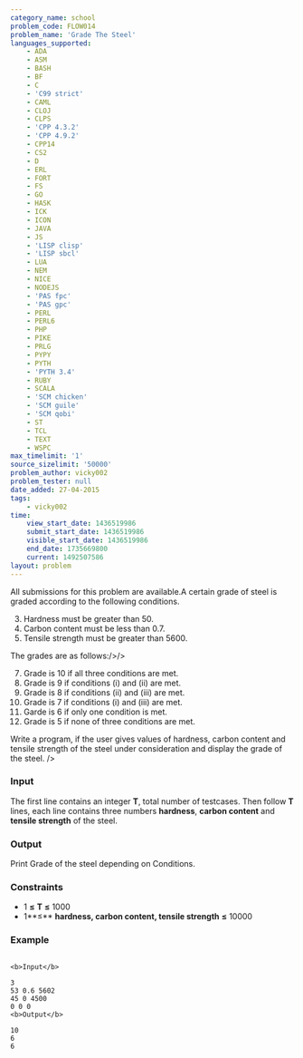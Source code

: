 ```yaml
---
category_name: school
problem_code: FLOW014
problem_name: 'Grade The Steel'
languages_supported:
    - ADA
    - ASM
    - BASH
    - BF
    - C
    - 'C99 strict'
    - CAML
    - CLOJ
    - CLPS
    - 'CPP 4.3.2'
    - 'CPP 4.9.2'
    - CPP14
    - CS2
    - D
    - ERL
    - FORT
    - FS
    - GO
    - HASK
    - ICK
    - ICON
    - JAVA
    - JS
    - 'LISP clisp'
    - 'LISP sbcl'
    - LUA
    - NEM
    - NICE
    - NODEJS
    - 'PAS fpc'
    - 'PAS gpc'
    - PERL
    - PERL6
    - PHP
    - PIKE
    - PRLG
    - PYPY
    - PYTH
    - 'PYTH 3.4'
    - RUBY
    - SCALA
    - 'SCM chicken'
    - 'SCM guile'
    - 'SCM qobi'
    - ST
    - TCL
    - TEXT
    - WSPC
max_timelimit: '1'
source_sizelimit: '50000'
problem_author: vicky002
problem_tester: null
date_added: 27-04-2015
tags:
    - vicky002
time:
    view_start_date: 1436519986
    submit_start_date: 1436519986
    visible_start_date: 1436519986
    end_date: 1735669800
    current: 1492507586
layout: problem
---
```

All submissions for this problem are available.A certain grade of steel is graded according to the following conditions.

3. Hardness must be greater than 50.
4. Carbon content must be less than 0.7.
5. Tensile strength must be greater than 5600.



The grades are as follows:/>/>

7. Grade is 10 if all three conditions are met.
8. Grade is 9 if conditions (i) and (ii) are met.
9. Grade is 8 if conditions (ii) and (iii) are met.
10. Grade is 7 if conditions (i) and (iii) are met.
11. Garde is 6 if only one condition is met.
12. Grade is 5 if none of three conditions are met.
 

Write a program, if the user gives values of hardness, carbon content and tensile strength of the steel under consideration and display the grade of the steel. />

### Input

The first line contains an integer **T**, total number of testcases. Then follow **T** lines, each line contains three numbers **hardness**, **carbon content** and **tensile strength** of the steel.

### Output

Print Grade of the steel depending on Conditions.

### Constraints

- 1 **≤** **T** **≤** 1000
- 1**≤** **hardness, carbon content, tensile strength** **≤** 10000

### Example

```

<b>Input</b>

3 
53 0.6 5602
45 0 4500
0 0 0 
<b>Output</b>

10
6
6

```